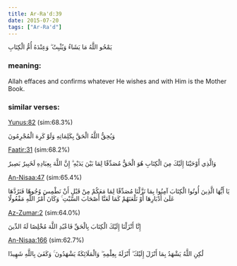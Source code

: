 ```yaml
---
title: Ar-Ra'd:39
date: 2015-07-20
tags: ["Ar-Ra'd"]
---
```

يَمْحُو اللَّهُ مَا يَشَاءُ وَيُثْبِتُ ۖ وَعِنْدَهُ أُمُّ الْكِتَابِ
### meaning: 
Allah effaces and confirms whatever He wishes and with Him is the Mother Book.
### similar verses: 

[Yunus:82](/10/82) (sim:68.3%)

وَيُحِقُّ اللَّهُ الْحَقَّ بِكَلِمَاتِهِ وَلَوْ كَرِهَ الْمُجْرِمُونَ

[Faatir:31](/35/31) (sim:68.2%)

وَالَّذِي أَوْحَيْنَا إِلَيْكَ مِنَ الْكِتَابِ هُوَ الْحَقُّ مُصَدِّقًا لِمَا بَيْنَ يَدَيْهِ ۗ إِنَّ اللَّهَ بِعِبَادِهِ لَخَبِيرٌ بَصِيرٌ

[An-Nisaa:47](/4/47) (sim:65.4%)

يَا أَيُّهَا الَّذِينَ أُوتُوا الْكِتَابَ آمِنُوا بِمَا نَزَّلْنَا مُصَدِّقًا لِمَا مَعَكُمْ مِنْ قَبْلِ أَنْ نَطْمِسَ وُجُوهًا فَنَرُدَّهَا عَلَىٰ أَدْبَارِهَا أَوْ نَلْعَنَهُمْ كَمَا لَعَنَّا أَصْحَابَ السَّبْتِ ۚ وَكَانَ أَمْرُ اللَّهِ مَفْعُولًا

[Az-Zumar:2](/39/2) (sim:64.0%)

إِنَّا أَنْزَلْنَا إِلَيْكَ الْكِتَابَ بِالْحَقِّ فَاعْبُدِ اللَّهَ مُخْلِصًا لَهُ الدِّينَ

[An-Nisaa:166](/4/166) (sim:62.7%)

لَٰكِنِ اللَّهُ يَشْهَدُ بِمَا أَنْزَلَ إِلَيْكَ ۖ أَنْزَلَهُ بِعِلْمِهِ ۖ وَالْمَلَائِكَةُ يَشْهَدُونَ ۚ وَكَفَىٰ بِاللَّهِ شَهِيدًا
